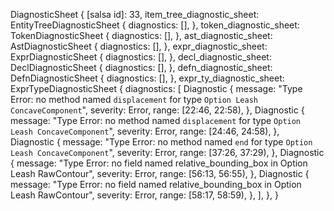 DiagnosticSheet {
    [salsa id]: 33,
    item_tree_diagnostic_sheet: EntityTreeDiagnosticSheet {
        diagnostics: [],
    },
    token_diagnostic_sheet: TokenDiagnosticSheet {
        diagnostics: [],
    },
    ast_diagnostic_sheet: AstDiagnosticSheet {
        diagnostics: [],
    },
    expr_diagnostic_sheet: ExprDiagnosticSheet {
        diagnostics: [],
    },
    decl_diagnostic_sheet: DeclDiagnosticSheet {
        diagnostics: [],
    },
    defn_diagnostic_sheet: DefnDiagnosticSheet {
        diagnostics: [],
    },
    expr_ty_diagnostic_sheet: ExprTypeDiagnosticSheet {
        diagnostics: [
            Diagnostic {
                message: "Type Error: no method named `displacement` for type `Option Leash ConcaveComponent`",
                severity: Error,
                range: [22:46, 22:58),
            },
            Diagnostic {
                message: "Type Error: no method named `displacement` for type `Option Leash ConcaveComponent`",
                severity: Error,
                range: [24:46, 24:58),
            },
            Diagnostic {
                message: "Type Error: no method named `end` for type `Option Leash ConcaveComponent`",
                severity: Error,
                range: [37:26, 37:29),
            },
            Diagnostic {
                message: "Type Error: no field named relative_bounding_box in Option Leash RawContour",
                severity: Error,
                range: [56:13, 56:55),
            },
            Diagnostic {
                message: "Type Error: no field named relative_bounding_box in Option Leash RawContour",
                severity: Error,
                range: [58:17, 58:59),
            },
        ],
    },
}
